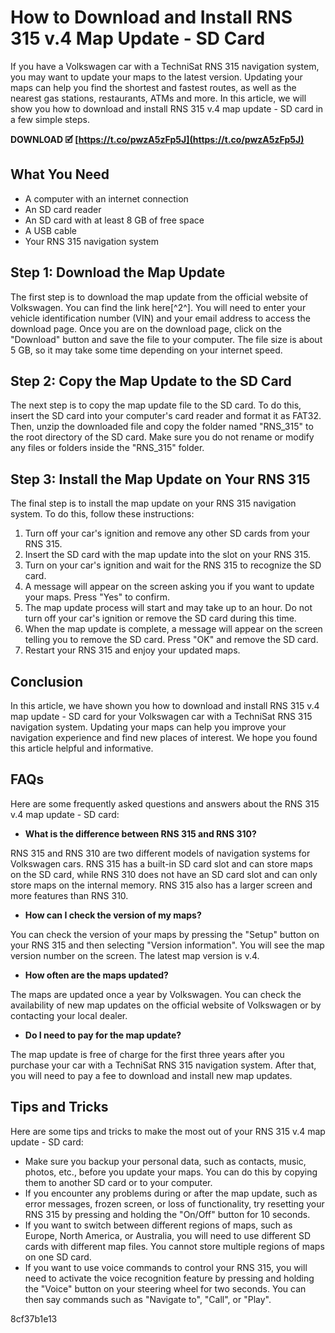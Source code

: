 # How to Download and Install RNS 315 v.4 Map Update - SD Card
 
If you have a Volkswagen car with a TechniSat RNS 315 navigation system, you may want to update your maps to the latest version. Updating your maps can help you find the shortest and fastest routes, as well as the nearest gas stations, restaurants, ATMs and more. In this article, we will show you how to download and install RNS 315 v.4 map update - SD card in a few simple steps.
 
**DOWNLOAD 🗹 [https://t.co/pwzA5zFp5J](https://t.co/pwzA5zFp5J)**


 
## What You Need
 
- A computer with an internet connection
- An SD card reader
- An SD card with at least 8 GB of free space
- A USB cable
- Your RNS 315 navigation system

## Step 1: Download the Map Update
 
The first step is to download the map update from the official website of Volkswagen. You can find the link here[^2^]. You will need to enter your vehicle identification number (VIN) and your email address to access the download page. Once you are on the download page, click on the "Download" button and save the file to your computer. The file size is about 5 GB, so it may take some time depending on your internet speed.
 
## Step 2: Copy the Map Update to the SD Card
 
The next step is to copy the map update file to the SD card. To do this, insert the SD card into your computer's card reader and format it as FAT32. Then, unzip the downloaded file and copy the folder named "RNS\_315" to the root directory of the SD card. Make sure you do not rename or modify any files or folders inside the "RNS\_315" folder.
 
## Step 3: Install the Map Update on Your RNS 315
 
The final step is to install the map update on your RNS 315 navigation system. To do this, follow these instructions:

1. Turn off your car's ignition and remove any other SD cards from your RNS 315.
2. Insert the SD card with the map update into the slot on your RNS 315.
3. Turn on your car's ignition and wait for the RNS 315 to recognize the SD card.
4. A message will appear on the screen asking you if you want to update your maps. Press "Yes" to confirm.
5. The map update process will start and may take up to an hour. Do not turn off your car's ignition or remove the SD card during this time.
6. When the map update is complete, a message will appear on the screen telling you to remove the SD card. Press "OK" and remove the SD card.
7. Restart your RNS 315 and enjoy your updated maps.

## Conclusion
 
In this article, we have shown you how to download and install RNS 315 v.4 map update - SD card for your Volkswagen car with a TechniSat RNS 315 navigation system. Updating your maps can help you improve your navigation experience and find new places of interest. We hope you found this article helpful and informative.
  
## FAQs
 
Here are some frequently asked questions and answers about the RNS 315 v.4 map update - SD card:

- **What is the difference between RNS 315 and RNS 310?**

RNS 315 and RNS 310 are two different models of navigation systems for Volkswagen cars. RNS 315 has a built-in SD card slot and can store maps on the SD card, while RNS 310 does not have an SD card slot and can only store maps on the internal memory. RNS 315 also has a larger screen and more features than RNS 310.
- **How can I check the version of my maps?**

You can check the version of your maps by pressing the "Setup" button on your RNS 315 and then selecting "Version information". You will see the map version number on the screen. The latest map version is v.4.
- **How often are the maps updated?**

The maps are updated once a year by Volkswagen. You can check the availability of new map updates on the official website of Volkswagen or by contacting your local dealer.
- **Do I need to pay for the map update?**

The map update is free of charge for the first three years after you purchase your car with a TechniSat RNS 315 navigation system. After that, you will need to pay a fee to download and install new map updates.

## Tips and Tricks
 
Here are some tips and tricks to make the most out of your RNS 315 v.4 map update - SD card:

- Make sure you backup your personal data, such as contacts, music, photos, etc., before you update your maps. You can do this by copying them to another SD card or to your computer.
- If you encounter any problems during or after the map update, such as error messages, frozen screen, or loss of functionality, try resetting your RNS 315 by pressing and holding the "On/Off" button for 10 seconds.
- If you want to switch between different regions of maps, such as Europe, North America, or Australia, you will need to use different SD cards with different map files. You cannot store multiple regions of maps on one SD card.
- If you want to use voice commands to control your RNS 315, you will need to activate the voice recognition feature by pressing and holding the "Voice" button on your steering wheel for two seconds. You can then say commands such as "Navigate to", "Call", or "Play".

 8cf37b1e13
 
